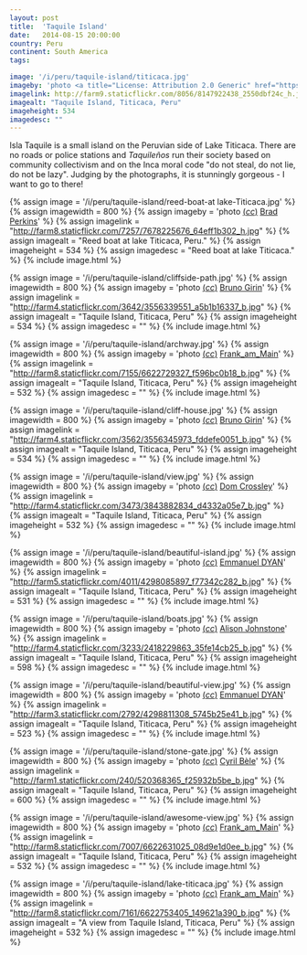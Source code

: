 ```yaml
---
layout: post
title:  'Taquile Island'
date:   2014-08-15 20:00:00
country: Peru
continent: South America
tags:

image: '/i/peru/taquile-island/titicaca.jpg'
imageby: 'photo <a title="License: Attribution 2.0 Generic" href="https://creativecommons.org/licenses/by/2.0/">(<em>cc</em>)</a> <a href="http://www.flickr.com/photos/emmanueldyan/8147922438/in/set-72157623116136957">Emmanuel DYAN</a>'
imagelink: http://farm9.staticflickr.com/8056/8147922438_2550dbf24c_h.jpg
imagealt: "Taquile Island, Titicaca, Peru"
imageheight: 534
imagedesc: ""
---
```

Isla Taquile is a small island on the Peruvian side of Lake Titicaca. There are no roads or police stations and <i>Taquileños</i> run their society based on community collectivism and on the Inca moral code "do not steal, do not lie, do not be lazy". Judging by the photographs, it is stunningly gorgeous - I want to go to there!

<!-- img -->
{% assign image = '/i/peru/taquile-island/reed-boat-at lake-Titicaca.jpg' %}
{% assign imagewidth = 800 %}
{% assign imageby = 'photo <a title="License: Attribution-ShareAlike 2.0 Generic" href="https://creativecommons.org/licenses/by-sa/2.0/">(<em>cc</em>)</a> <a href="http://www.flickr.com/photos/br5ad/7678225676">Brad Perkins</a>' %}
{% assign imagelink = "http://farm8.staticflickr.com/7257/7678225676_64eff1b302_h.jpg" %}
{% assign imagealt = "Reed boat at lake Titicaca, Peru." %}
{% assign imageheight = 534 %}
{% assign imagedesc = "Reed boat at lake Titicaca." %}
{% include image.html %}

{% assign image = '/i/peru/taquile-island/cliffside-path.jpg' %}
{% assign imagewidth = 800 %}
{% assign imageby = 'photo <a title="License: Attribution-ShareAlike 2.0 Generic" href="https://creativecommons.org/licenses/by-sa/2.0/">(<em>cc</em>)</a> <a href="http://www.flickr.com/photos/brunogirin/3556339551">Bruno Girin</a>' %}
{% assign imagelink = "http://farm4.staticflickr.com/3642/3556339551_a5b1b16337_b.jpg" %}
{% assign imagealt = "Taquile Island, Titicaca, Peru" %}
{% assign imageheight = 534 %}
{% assign imagedesc = "" %}
{% include image.html %}

{% assign image = '/i/peru/taquile-island/archway.jpg' %}
{% assign imagewidth = 800 %}
{% assign imageby = 'photo <a title="License: Attribution-ShareAlike 2.0 Generic" href="https://creativecommons.org/licenses/by-sa/2.0/">(<em>cc</em>)</a> <a href="http://www.flickr.com/photos/frank_am_main/6622729327">Frank_am_Main</a>' %}
{% assign imagelink = "http://farm8.staticflickr.com/7155/6622729327_f596bc0b18_b.jpg" %}
{% assign imagealt = "Taquile Island, Titicaca, Peru" %}
{% assign imageheight = 532 %}
{% assign imagedesc = "" %}
{% include image.html %}

{% assign image = '/i/peru/taquile-island/cliff-house.jpg' %}
{% assign imagewidth = 800 %}
{% assign imageby = 'photo <a title="License: Attribution-ShareAlike 2.0 Generic" href="https://creativecommons.org/licenses/by-sa/2.0/">(<em>cc</em>)</a> <a href="http://www.flickr.com/photos/brunogirin/3556345973">Bruno Girin</a>' %}
{% assign imagelink = "http://farm4.staticflickr.com/3562/3556345973_fddefe0051_b.jpg" %}
{% assign imagealt = "Taquile Island, Titicaca, Peru" %}
{% assign imageheight = 534 %}
{% assign imagedesc = "" %}
{% include image.html %}

{% assign image = '/i/peru/taquile-island/view.jpg' %}
{% assign imagewidth = 800 %}
{% assign imageby = 'photo <a title="License: Attribution 2.0 Generic" href="https://creativecommons.org/licenses/by/2.0/">(<em>cc</em>)</a> <a href="http://www.flickr.com/photos/flashcurd/3843882834">Dom Crossley</a>' %}
{% assign imagelink = "http://farm4.staticflickr.com/3473/3843882834_d4332a05e7_b.jpg" %}
{% assign imagealt = "Taquile Island, Titicaca, Peru" %}
{% assign imageheight = 532 %}
{% assign imagedesc = "" %}
{% include image.html %}

{% assign image = '/i/peru/taquile-island/beautiful-island.jpg' %}
{% assign imagewidth = 800 %}
{% assign imageby = 'photo <a title="License: Attribution 2.0 Generic" href="https://creativecommons.org/licenses/by/2.0/">(<em>cc</em>)</a> <a href="http://www.flickr.com/photos/emmanueldyan/4298085897">Emmanuel DYAN</a>' %}
{% assign imagelink = "http://farm5.staticflickr.com/4011/4298085897_f77342c282_b.jpg" %}
{% assign imagealt = "Taquile Island, Titicaca, Peru" %}
{% assign imageheight = 531 %}
{% assign imagedesc = "" %}
{% include image.html %}

{% assign image = '/i/peru/taquile-island/boats.jpg' %}
{% assign imagewidth = 800 %}
{% assign imageby = 'photo <a title="License: Attribution-NoDerivs 2.0 Generic" href="https://creativecommons.org/licenses/by-nd/2.0/">(<em>cc</em>)</a> <a href="http://www.flickr.com/photos/bongo76/2418229863">Alison Johnstone</a>' %}
{% assign imagelink = "http://farm4.staticflickr.com/3233/2418229863_35fe14cb25_b.jpg" %}
{% assign imagealt = "Taquile Island, Titicaca, Peru" %}
{% assign imageheight = 598 %}
{% assign imagedesc = "" %}
{% include image.html %}

{% assign image = '/i/peru/taquile-island/beautiful-view.jpg' %}
{% assign imagewidth = 800 %}
{% assign imageby = 'photo <a title="License: Attribution 2.0 Generic" href="https://creativecommons.org/licenses/by/2.0/">(<em>cc</em>)</a> <a href="http://www.flickr.com/photos/emmanueldyan/4298811308/in/set-72157623116136957">Emmanuel DYAN</a>' %}
{% assign imagelink = "http://farm3.staticflickr.com/2792/4298811308_5745b25e41_b.jpg" %}
{% assign imagealt = "Taquile Island, Titicaca, Peru" %}
{% assign imageheight = 523 %}
{% assign imagedesc = "" %}
{% include image.html %}

{% assign image = '/i/peru/taquile-island/stone-gate.jpg' %}
{% assign imagewidth = 800 %}
{% assign imageby = 'photo <a title="License: Attribution 2.0 Generic" href="https://creativecommons.org/licenses/by/2.0/">(<em>cc</em>)</a> <a href="http://www.flickr.com/photos/kanjiroushi/520368365">Cyril Bèle</a>' %}
{% assign imagelink = "http://farm1.staticflickr.com/240/520368365_f25932b5be_b.jpg" %}
{% assign imagealt = "Taquile Island, Titicaca, Peru" %}
{% assign imageheight = 600 %}
{% assign imagedesc = "" %}
{% include image.html %}

{% assign image = '/i/peru/taquile-island/awesome-view.jpg' %}
{% assign imagewidth = 800 %}
{% assign imageby = 'photo <a title="License: Attribution-ShareAlike 2.0 Generic" href="https://creativecommons.org/licenses/by-sa/2.0/">(<em>cc</em>)</a> <a href="http://www.flickr.com/photos/frank_am_main/6622631025">Frank_am_Main</a>' %}
{% assign imagelink = "http://farm8.staticflickr.com/7007/6622631025_08d9e1d0ee_b.jpg" %}
{% assign imagealt = "Taquile Island, Titicaca, Peru" %}
{% assign imageheight = 532 %}
{% assign imagedesc = "" %}
{% include image.html %}

{% assign image = '/i/peru/taquile-island/lake-titicaca.jpg' %}
{% assign imagewidth = 800 %}
{% assign imageby = 'photo <a title="License: Attribution-ShareAlike 2.0 Generic" href="https://creativecommons.org/licenses/by-sa/2.0/">(<em>cc</em>)</a> <a href="http://www.flickr.com/photos/frank_am_main/6622753405">Frank_am_Main</a>' %}
{% assign imagelink = "http://farm8.staticflickr.com/7161/6622753405_149621a390_b.jpg" %}
{% assign imagealt = "A view from Taquile Island, Titicaca, Peru" %}
{% assign imageheight = 532 %}
{% assign imagedesc = "" %}
{% include image.html %}